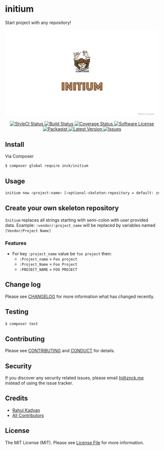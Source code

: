 # initium

Start project with any repository!

![initium](cover.png)

<p align="center">
  <a href="https://styleci.io/repos/60205255">
    <img src="https://styleci.io/repos/60205255/shield" alt="StyleCI Status" />
  </a>
  <a href="https://circleci.com/gh/znck/initium">
    <img src="https://circleci.com/gh/znck/initium.svg?style=svg" alt="Build Status" />
  </a>
  <a href="https://coveralls.io/github/znck/initium?branch=master">
    <img src="https://coveralls.io/repos/github/znck/initium/badge.svg?branch=master&style=flat-square" alt="Coverage Status" />
  </a>
  <a href="LICENSE">
    <img src="https://img.shields.io/badge/license-MIT-brightgreen.svg?style=flat-square" alt="Software License" />
  </a>
  <a href="https://packagist.org/packages/znck/initium">
    <img src="https://img.shields.io/packagist/v/znck/initium.svg?style=flat-square" alt="Packagist" />
  </a>
  <a href="https://github.com/znck/initium/releases">
    <img src="https://img.shields.io/github/release/znck/initium.svg?style=flat-square" alt="Latest Version" />
  </a>

  <a href="https://github.com/znck/initium/issues">
    <img src="https://img.shields.io/github/issues/znck/initium.svg?style=flat-square" alt="Issues" />
  </a>
</p>

## Install

Via Composer

``` bash
$ composer global require znck/initium
```

## Usage

```bash
initium new <project-name> [<optional-skeleton-repository = default: znck/skeleton>]
```

## Create your own skeleton repository
`Initium` replaces all strings starting with semi-colon with user provided data.
Example: `:vendor/:project_name` will be replaced by variables named `[Vendor/Project Name]`

### Features
- For key `:project_name` value be `foo project` then:
    - `:Project_name` = `Foo project`
    - `:Project_Name` = `Foo Project`
    - `:PROJECT_NAME` = `FOO PROJECT`

## Change log

Please see [CHANGELOG](CHANGELOG.md) for more information what has changed recently.

## Testing

``` bash
$ composer test
```

## Contributing

Please see [CONTRIBUTING](CONTRIBUTING.md) and [CONDUCT](CONDUCT.md) for details.

## Security

If you discover any security related issues, please email hi@znck.me instead of using the issue tracker.

## Credits

- [Rahul Kadyan][link-author]
- [All Contributors][link-contributors]

## License

The MIT License (MIT). Please see [License File](LICENSE.md) for more information.

[link-author]: https://github.com/znck
[link-contributors]: ../../contributors
